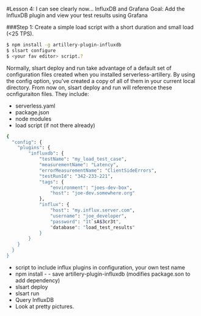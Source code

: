 #Lesson 4: I can see clearly now… InfluxDB and Grafana
Goal: Add the InfluxDB plugin and view your test results using Grafana

###Step 1: Create a simple load script with a short duration and small load (<25 TPS).

```sh
$ npm install -g artillery-plugin-influxdb
$ slsart configure
$ <your fav editor> script.?
```

Normally, slsart deploy and run take advantage of a default set of configuration files created when you installed serverless-artillery.  By using the config option, you've created a copy of all of them in your current local directory.  From now on, slsart deploy and run will reference these ocnfiguraiton files.
They include:
* serverless.yaml
* package.json
* node modules
* load script (if not there already)

```sh
{
  "config": {
    "plugins": {
        "influxdb": {
            "testName": "my_load_test_case",
            "measurementName": "Latency",
            "errorMeasurementName": "ClientSideErrors",
            "testRunId": "342-233-221",
            "tags": {
                "environment": "joes-dev-box",
                "host": "joe-dev.somewhere.org"
            },
            "influx": {
                "host": "my.influx.server.com",
                "username": "joe_developer",
                "password": "1t`sA$3cr3t",
                "database": "load_test_results"
            }
        }
    }
  }
}
```


- <edit> script to include influx plugins in configuration, your own test name
- npm install - - save artillery-plugin-influxdb (modifies package.son to add dependency)
- slsart deploy
- slsart run
- Query InfluxDB
- Look at pretty pictures.